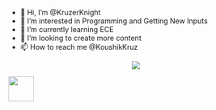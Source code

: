 - 👋 Hi, I’m @KruzerKnight
- 👀 I’m interested in Programming and Getting New Inputs
- 🌱 I’m currently learning ECE
- 💞️ I’m looking to create more content
- 📫 How to reach me @KoushikKruz
<p align="center">
  <img src="https://capsule-render.vercel.app/api?text=Hey Everyone!🕹️&animation=fadeIn&type=waving&color=gradient&height=100"/>
</p>

<a href="https://www.instagram.com/thepiyushmalhotra/">
  <img height="50" src="https://user-images.githubusercontent.com/46517096/166974368-9798f39f-1f46-499c-b14e-81f0a3f83a06.png"/>
</a>

<!---
KruzerKnight/KruzerKnight is a ✨ special ✨ repository because its `README.md` (this file) appears on your GitHub profile.
You can click the Preview link to take a look at your changes.
--->
